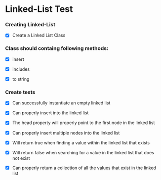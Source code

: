 # Linked-List Test

### Creating Linked-List

- [x] Create a Linked List Class

### Class should containg following methods:

- [x] insert

- [x] includes

- [x] to string

### Create tests

- [x] Can successfully instantiate an empty linked list
- [x] Can properly insert into the linked list
- [x] The head property will properly point to the first node in the linked list
- [x] Can properly insert multiple nodes into the linked list
- [x] Will return true when finding a value within the linked list that exists
- [x] Will return false when searching for a value in the linked list that does not exist
- [x] Can properly return a collection of all the values that exist in the linked list


